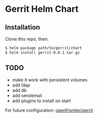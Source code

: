 # Gerrit Helm Chart

## Installation

Clone this repo, then:
```bash
$ helm package path/to/gerrit/chart
$ helm install gerrit-0.0.1.tar.gz
```

## TODO

* make it work with persistent volumes
* add ldap
* add db
* add sendemail
* add plugins to install on start

For future configuration: [openfrontier/gerrit](https://hub.docker.com/r/openfrontier/gerrit)
